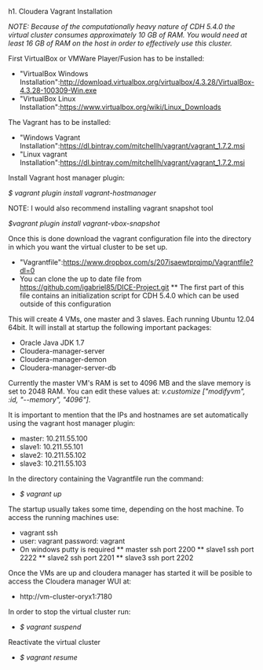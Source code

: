 h1. Cloudera Vagrant Installation

*NOTE: Because of the computationally heavy nature of CDH 5.4.0 the virtual cluster consumes approximately 10 GB of RAM. You would need at least 16 GB of RAM on the host in order to effectively use this cluster.*


First VirtualBox or VMWare Player/Fusion has to be installed:
* "VirtualBox Windows Installation":http://download.virtualbox.org/virtualbox/4.3.28/VirtualBox-4.3.28-100309-Win.exe
* "VirtualBox Linux Installation":https://www.virtualbox.org/wiki/Linux_Downloads

The Vagrant has to be installed:
* "Windows Vagrant Installation":https://dl.bintray.com/mitchellh/vagrant/vagrant_1.7.2.msi 
* "Linux vagrant Installation":https://dl.bintray.com/mitchellh/vagrant/vagrant_1.7.2.msi

Install Vagrant host manager plugin:

_$ vagrant plugin install vagrant-hostmanager_

NOTE: I would also recommend installing vagrant snapshot tool

_$vagrant plugin install vagrant-vbox-snapshot_

Once this is done download the vagrant configuration file into the directory in which you want the virtual cluster to be set up.
* "Vagrantfile":https://www.dropbox.com/s/207isaewtprqjmp/Vagrantfile?dl=0 
* You can clone the up to date file from https://github.com/igabriel85/DICE-Project.git
** The first part of this file contains an initialization script for CDH 5.4.0 which can be used outside of this configuration

This will create 4 VMs, one master and 3 slaves. Each running Ubuntu 12.04 64bit. It will install at startup the following important packages:
* Oracle Java JDK 1.7 
* Cloudera-manager-server
* Cloudera-manager-demon
* Cloudera-manager-server-db


Currently the master VM's RAM is set to 4096 MB and the slave memory is set to 2048 RAM. You can edit these values at: _v.customize ["modifyvm", :id, "--memory", "4096"]_.

It is important to mention that the IPs and hostnames are set automatically using the vagrant host manager plugin:
* master: 10.211.55.100 
* slave1: 10.211.55.101 
* slave2: 10.211.55.102 
* slave3: 10.211.55.103

In the directory containing the Vagrantfile run the command:
* _$ vagrant up_

The startup usually takes some time, depending on the host machine.
To access the running machines use:
* vagrant ssh _<hostname>_  
* user: vagrant password: vagrant
* On windows putty is required
** master ssh port 2200
** slave1 ssh port 2222
** slave2 ssh port 2201
** slave3 ssh port 2202

Once the VMs are up and cloudera manager has started it will be posible to access the Cloudera manager WUI at: 
* http://vm-cluster-oryx1:7180

In order to stop the virtual cluster run:
* _$ vagrant suspend_

Reactivate the virtual cluster
* _$ vagrant resume_